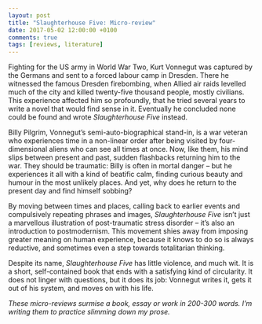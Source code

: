 ```yaml
---
layout: post
title: "Slaughterhouse Five: Micro-review"
date: 2017-05-02 12:00:00 +0100
comments: true
tags: [reviews, literature]
---
```


Fighting for the US army in World War Two, Kurt Vonnegut was captured by the Germans and sent to a forced labour camp in Dresden. There he witnessed the famous Dresden firebombing, when Allied air raids levelled much of the city and killed twenty-five thousand people, mostly civilians. This experience affected him so profoundly, that he tried several years to write a novel that would find sense in it. Eventually he concluded none could be found and wrote _Slaughterhouse Five_ instead.
<!--more-->

Billy Pilgrim, Vonnegut’s semi-auto-biographical stand-in, is a war veteran who experiences time in a non-linear order after being visited by four-dimensional aliens who can see all times at once. Now, like them, his mind slips between present and past, sudden flashbacks returning him to the war. They should be traumatic: Billy is often in mortal danger – but he experiences it all with a kind of beatific calm, finding curious beauty and humour in the most unlikely places. And yet, why does he return to the present day and find himself sobbing?

By moving between times and places, calling back to earlier events and compulsively repeating phrases and images, _Slaughterhouse Five_ isn’t just a marvellous illustration of post-traumatic stress disorder – it’s also an introduction to postmodernism. This movement shies away from imposing greater meaning on human experience, because it knows to do so is always reductive, and sometimes even a step towards totalitarian thinking.

Despite its name, _Slaughterhouse Five_ has little violence, and much wit. It is a short, self-contained book that ends with a satisfying kind of circularity. It does not linger with questions, but it does its job: Vonnegut writes it, gets it out of his system, and moves on with his life.

_These micro-reviews surmise a book, essay or work in 200-300 words. I’m writing them to practice slimming down my prose._
